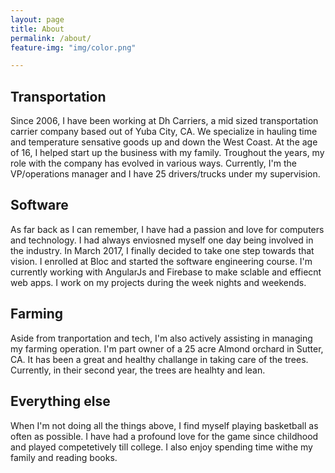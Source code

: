 ```yaml
---
layout: page
title: About
permalink: /about/
feature-img: "img/color.png"

---
```


## Transportation

Since 2006, I have been working at Dh Carriers, a mid sized transportation carrier company based out of Yuba City, CA. We specialize in hauling time and temperature sensative goods up and down the West Coast. At the age of 16, I helped start up the business with my family. Troughout the years, my role with the company has evolved in various ways. Currently, I'm the VP/operations manager and  I have 25 drivers/trucks under my supervision.    

## Software

As far back as I can remember, I have had a passion and love for computers and technology. I had always enviosned myself one day being involved in the industry. In March 2017, I finally decided to take one step towards that vision. I enrolled at Bloc and started the software engineering course. I'm currently working with AngularJs and Firebase to make sclable and effiecnt web apps. I work on my projects during the week nights and weekends. 

## Farming

Aside from tranportation and tech, I'm also actively assisting in managing my farming operation. I'm part owner of a 25 acre Almond orchard in Sutter, CA. It has been a great and healthy challange in taking care of the trees. Currently, in their second year, the trees are healhty and lean. 

## Everything else

When I'm not doing all the things above, I find myself playing basketball as often as possible. I have had a profound love for the game since childhood and played competetively till college. I also enjoy spending time withe my family and reading books.  